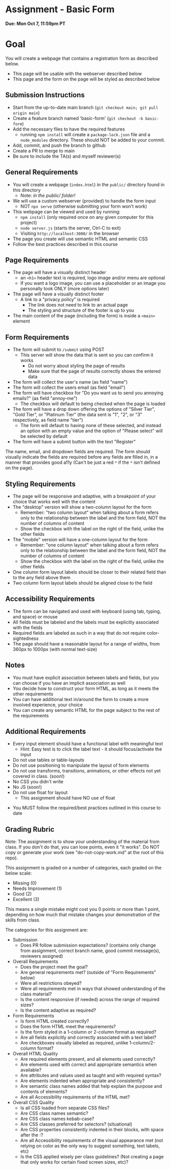 # Assignment - Basic Form

**Due: Mon Oct 7, 11:59pm PT** 

# Goal

You will create a webpage that contains a registration form as described below.
- This page will be usable with the webserver described below
- This page and the form on the page will be styled as described below

## Submission Instructions

* Start from the up-to-date main branch (`git checkout main; git pull origin main`)
* Create a feature branch named 'basic-form' (`git checkout -b basic-form`)
* Add the necessary files to have the required features
  - running `npm install` will create a `package-lock.json` file and a `node_modules` directory.  These should NOT be added to your commit.
* Add, commit, and push the branch to github
* Create a PR to merge to main
* Be sure to include the TA(s) and myself reviewer(s)

## General Requirements

- You will create a webpage (`index.html`) in the `public/` directory found in this directory
    - Note: _in the public/ folder!_
- We will use a custom webserver (provided) to handle the form input
    - NOT `npx serve` (otherwise submitting your form won't work)
- This webpage can be viewed and used by running:
  - `npm install` (only required once on any given computer for this project)
  - `node server.js` (starts the server, Ctrl-C to exit)
  - Visiting `http://localhost:3000/` in the browser
- The page you create will use semantic HTML and semantic CSS
- Follow the best practices described in this course

## Page Requirements

- The page will have a visually distinct header
  - an `<h1>` header text is required, logo image and/or menu are optional
  - If you want a logo image, you can use a placeholder or an image you personally took ONLY (more options later)
- The page will have a visually distinct footer
  - A link to a "privacy policy" is required
    - The link does not need to link to an actual page
    - The styling and structure of the footer is up to you
- The main content of the page (including the form) is inside a `<main>` element

## Form Requirements

- The form will submit to `/submit` using POST
  - This server will show the data that is sent so you can confirm it works
    - Do not worry about styling the page of results
    - Make sure that the page of results correctly shows the entered data
- The form will collect the user's name (as field "name")
- The form will collect the users email (as field "email")
- The form will have checkbox for "Do you want us to send you annoying emails?" (as field "annoy-me")
  - The checkbox will default to being checked when the page is loaded
- The form will have a drop down offering the options of "Silver Tier", "Gold Tier", or "Platinum Tier" (the data sent is "1", "2", or "3" respectively, as field name "tier")
  - The form will default to having none of these selected, and instead an option with an empty value and the option of "Please select" will be selected by default
- The form will have a submit button with the text "Register"

The name, email, and dropdown fields are required.  The form should visually indicate the fields are required before any fields are filled in, in a manner that provides good a11y (Can't be just a red `*` if the `*` isn't defined on the page).

## Styling Requirements 

- The page will be responsive and adaptive, with a breakpoint of your choice that works well with the content
- The "desktop" version will show a two-column layout for the form
  - Remember: "two column layout" when talking about a form refers only to the relationship between the label and the form field, NOT the number of columns of content
  - Show the checkbox with the label on the right of the field, unlike the other fields
- The "mobile" version will have a one-column layout for the form
  - Remember: "one column layout" when talking about a form refers only to the relationship between the label and the form field, NOT the number of columns of content
  - Show the checkbox with the label on the right of the field, unlike the other fields
- One column form layout labels should be closer to their related field than to the any field above them
- Two column form layout labels should be aligned close to the field

## Accessibility Requirements
- The form can be navigated and used with keyboard (using tab, typing, and space) or mouse
- All fields must be labeled and the labels must be explicitly associated with the fields
- Required fields are labeled as such in a way that do not require color-sightedness
- The page should have a reasonable layout for a range of widths, from 360px to 1000px (with normal text-size)

## Notes
- You must have explicit association between labels and fields, but you can choose if you have an implicit association as well
- You decide how to construct your form HTML, as long as it meets the other requirements
- You can have additional text in/around the form to create a more involved experience, your choice
- You can create any semantic HTML for the page subject to the rest of the requirements

## Additional Requirements
- Every input element should have a functional label with meaningful text
  - Hint: Easy test is to click the label text - it should focus/activate the input
- Do not use tables or table-layouts
- Do not use positioning to manipulate the layout of form elements
- Do not use transforms, transitions, animations, or other effects not yet covered in class. (soon!)
- No CSS you didn't write
- No JS (soon!)
- Do not use float for layout
    - This assignment should have NO use of float
* You MUST follow the required/best practices outlined in this course to date

## Grading Rubric

Note: The assignment is to show your understanding of the material from class.  If you don't do that, you can lose points, even it "it works".  Do NOT copy or generate your work (see "do-not-copy-work.md" at the root of this repo).

This assignment is graded on a number of categories, each graded on the below scale:
- Missing (0)
- Needs Improvement (1)
- Good (2)
- Excellent (3)

This means a single mistake might cost you 0 points or more than 1 point, depending on how much that mistake changes your demonstration of the skills from class.

The categories for this assignment are:
- Submission
    - Does PR follow submission expectations?  (contains only change from assignment, correct branch name, good commit message(s), reviewers assigned)
- Overall Requirements
    - Does the project meet the goal?
    - Are general requirements met? (outside of "Form Requirements" below)
    - Were all restrictions obeyed?
    - Were all requirements met in ways that showed understanding of the class material?
    - Is the content responsive (if needed) across the range of required sizes?
    - Is the content adaptive as required?
- Form Requirements
    - Is form HTML created correctly?
    - Does the form HTML meet the requirements?
    - Is the form styled in a 1-column or 2-column format as required?
    - Are all fields explicitly and correctly associated with a text label?
    - Are checkboxes visually labeled as required, unlike 1-column/2-column format?
- Overall HTML Quality
    - Are required elements present, and all elements used correctly?
    - Are elements used with correct and appropriate semantics when available?
    - Are attributes and values used as taught and with required syntax?
    - Are elements indented when appropriate and consistently?
    - Are semantic class names added that help explain the purpose and contents of elements?
    - Are all Accessibility requirements of the HTML met?
- Overall CSS Quality
    - Is all CSS loaded from separate CSS files?
    - Are CSS class names semantic?
    - Are CSS class names kebab-case?
    - Are CSS classes preferred for selectors? (situational)
    - Are CSS properties consistently indented in their blocks, with space after the :?
    - Are all Accessibility requirements of the visual appearance met (not relying on color as the only way to suggest something, text labels, etc)
    - Is the CSS applied wisely per class guidelines? (Not creating a page that only works for certain fixed screen sizes, etc)?

